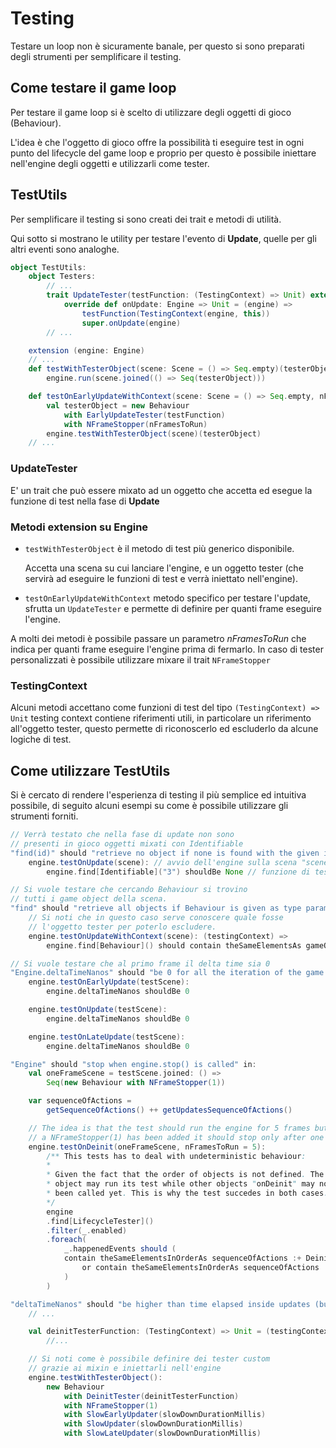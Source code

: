 # Testing

Testare un loop non è sicuramente banale, per questo si sono preparati degli strumenti per semplificare il testing.

## Come testare il game loop

Per testare il game loop si è scelto di utilizzare degli oggetti di gioco (Behaviour).

L'idea è che l'oggetto di gioco offre la possibilità ti eseguire test in ogni punto del lifecycle del game loop e proprio per questo è possibile iniettare nell'engine degli oggetti e utilizzarli come tester.

## TestUtils
Per semplificare il testing si sono creati dei trait e metodi di utilità.

Qui sotto si mostrano le utility per testare l'evento di **Update**, quelle per gli altri eventi sono analoghe.

```scala
object TestUtils:
    object Testers:
        // ...
        trait UpdateTester(testFunction: (TestingContext) => Unit) extends Behaviour:
            override def onUpdate: Engine => Unit = (engine) =>
                testFunction(TestingContext(engine, this))
                super.onUpdate(engine)
        // ...

    extension (engine: Engine)
    // ...
    def testWithTesterObject(scene: Scene = () => Seq.empty)(testerObject: Behaviour): Unit =
        engine.run(scene.joined(() => Seq(testerObject)))

    def testOnEarlyUpdateWithContext(scene: Scene = () => Seq.empty, nFramesToRun: Int = 1)(testFunction: (TestingContext) => Unit): Unit =
        val testerObject = new Behaviour
            with EarlyUpdateTester(testFunction)
            with NFrameStopper(nFramesToRun)
        engine.testWithTesterObject(scene)(testerObject)
    // ...
```
### UpdateTester
E' un trait che può essere mixato ad un oggetto che accetta ed esegue la funzione di test nella fase di **Update**

### Metodi extension su Engine
- `testWithTesterObject` è il metodo di test più generico disponibile.

    Accetta una scena su cui lanciare l'engine, e un oggetto tester (che servirà ad eseguire le funzioni di test e verrà iniettato nell'engine).
- `testOnEarlyUpdateWithContext` metodo specifico per testare l'update, sfrutta un `UpdateTester` e permette di definire per quanti frame eseguire l'engine.

A molti dei metodi è possibile passare un parametro *nFramesToRun* che indica per quanti frame eseguire l'engine prima di fermarlo.
In caso di tester personalizzati è possibile utilizzare mixare il trait `NFrameStopper`
    
### TestingContext
Alcuni metodi accettano come funzioni di test del tipo `(TestingContext) => Unit` testing context contiene riferimenti utili, in particolare un riferimento all'oggetto tester, questo permette di riconoscerlo ed escluderlo da alcune logiche di test.

## Come utilizzare TestUtils
Si è cercato di rendere l'esperienza di testing il più semplice ed intuitiva possibile, di seguito alcuni esempi su come è possibile utilizzare gli strumenti forniti.

```scala
// Verrà testato che nella fase di update non sono
// presenti in gioco oggetti mixati con Identifiable
"find(id)" should "retrieve no object if none is found with the given identifier" in:
    engine.testOnUpdate(scene): // avvio dell'engine sulla scena "scene"
        engine.find[Identifiable]("3") shouldBe None // funzione di test
```

```scala
// Si vuole testare che cercando Behaviour si trovino
// tutti i game object della scena.
"find" should "retrieve all objects if Behaviour is given as type parameters" in:
    // Si noti che in questo caso serve conoscere quale fosse
    // l'oggetto tester per poterlo escludere.
    engine.testOnUpdateWithContext(scene): (testingContext) =>
        engine.find[Behaviour]() should contain theSameElementsAs gameObjects + testingContext.testerObject
```

```scala
// Si vuole testare che al primo frame il delta time sia 0
"Engine.deltaTimeNanos" should "be 0 for all the iteration of the game loop" in:
    engine.testOnEarlyUpdate(testScene):
        engine.deltaTimeNanos shouldBe 0

    engine.testOnUpdate(testScene):
        engine.deltaTimeNanos shouldBe 0

    engine.testOnLateUpdate(testScene):
        engine.deltaTimeNanos shouldBe 0

```

```scala
"Engine" should "stop when engine.stop() is called" in:
    val oneFrameScene = testScene.joined: () =>
        Seq(new Behaviour with NFrameStopper(1))

    var sequenceOfActions =
        getSequenceOfActions() ++ getUpdatesSequenceOfActions()

    // The idea is that the test should run the engine for 5 frames but since
    // a NFrameStopper(1) has been added it should stop only after one frame
    engine.testOnDeinit(oneFrameScene, nFramesToRun = 5):
        /** This tests has to deal with undeterministic behaviour:
        *
        * Given the fact that the order of objects is not defined. The tester
        * object may run its test while other objects "onDeinit" may not have
        * been called yet. This is why the test succedes in both cases.
        */
        engine
        .find[LifecycleTester]()
        .filter(_.enabled)
        .foreach(
            _.happenedEvents should (
            contain theSameElementsInOrderAs sequenceOfActions :+ Deinit
                or contain theSameElementsInOrderAs sequenceOfActions
            )
        )
```

```scala
"deltaTimeNanos" should "be higher than time elapsed inside updates (but not too much higher)" in:
    // ...

    val deinitTesterFunction: (TestingContext) => Unit = (testingContext) =>
        //...

    // Si noti come è possibile definire dei tester custom
    // grazie ai mixin e iniettarli nell'engine
    engine.testWithTesterObject():
        new Behaviour
            with DeinitTester(deinitTesterFunction)
            with NFrameStopper(1)
            with SlowEarlyUpdater(slowDownDurationMillis)
            with SlowUpdater(slowDownDurationMillis)
            with SlowLateUpdater(slowDownDurationMillis)
```